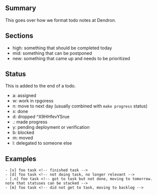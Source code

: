 
## Summary

This goes over how we format todo notes at Dendron.

## Sections
- high: something that should be completed today
- mid: something that can be postponed
- new: something that came up and needs to be prioritized

## Status

This is added to the end of a todo. 

- a: assigned
- w: work in rpgoress
- n: move to next day (usually combined with `make progress` status)
- x: done
- d: dropped  ^X9HHfevYSrue
- .: made progress
- y: pending deployment or verification
- b: blocked
- m: moved 
- l: delegated to someone else


## Examples

```
- [x] foo task <!-- finished task -->
- [d] foo task <!-- not doing task, no longer relevant -->
- [.n] foo task <!-- got to task but not done, moving to tomorrow. note that statuses can be stacked -->
- [m] foo task <!-- did not get to task, moving to backlog -->
```
